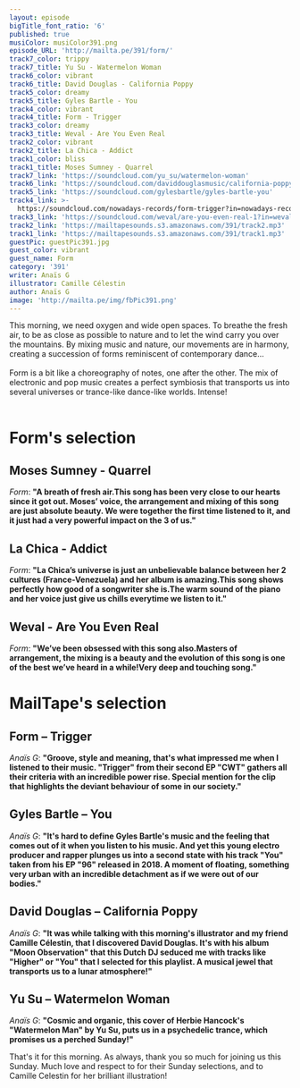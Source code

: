 ```yaml
---
layout: episode
bigTitle_font_ratio: '6'
published: true
musiColor: musiColor391.png
episode_URL: 'http://mailta.pe/391/form/'
track7_color: trippy
track7_title: Yu Su - Watermelon Woman
track6_color: vibrant
track6_title: David Douglas - California Poppy
track5_color: dreamy
track5_title: Gyles Bartle - You
track4_color: vibrant
track4_title: Form - Trigger
track3_color: dreamy
track3_title: Weval - Are You Even Real
track2_color: vibrant
track2_title: La Chica - Addict
track1_color: bliss
track1_title: Moses Sumney - Quarrel
track7_link: 'https://soundcloud.com/yu_su/watermelon-woman'
track6_link: 'https://soundcloud.com/daviddouglasmusic/california-poppy'
track5_link: 'https://soundcloud.com/gylesbartle/gyles-bartle-you'
track4_link: >-
  https://soundcloud.com/nowadays-records/form-trigger?in=nowadays-records/sets/form-c-w-t-it-comes-with-the
track3_link: 'https://soundcloud.com/weval/are-you-even-real-1?in=weval/sets/the-weight-7'
track2_link: 'https://mailtapesounds.s3.amazonaws.com/391/track2.mp3'
track1_link: 'https://mailtapesounds.s3.amazonaws.com/391/track1.mp3'
guestPic: guestPic391.jpg
guest_color: vibrant
guest_name: Form
category: '391'
writer: Anaïs G
illustrator: Camille Célestin
author: Anaïs G
image: 'http://mailta.pe/img/fbPic391.png'
---
```

<p id="introduction">This morning, we need oxygen and wide open spaces. To breathe the fresh air, to be as close as possible to nature and to let the wind carry you over the mountains. By mixing music and nature, our movements are in harmony, creating a succession of forms reminiscent of contemporary dance...
<br><br>
Form is a bit like a choreography of notes, one after the other. The mix of electronic and pop music creates a perfect symbiosis that transports us into several universes or trance-like dance-like worlds. Intense!
<br><br></p>


# Form's selection

##  Moses Sumney - Quarrel
_Form_: **"**A breath of fresh air.This song has been very close to our hearts since it got out.
Moses’ voice, the arrangement and mixing of this song are just absolute beauty. We were together the first time listened to it, and it just had a very powerful impact on the 3 of us.**"**

##  La Chica - Addict
_Form_: **"**La Chica’s universe is just an unbelievable balance between her 2 cultures (France-Venezuela) and her album is amazing.This song shows perfectly how good of a songwriter she is.The warm sound of the piano and her voice just give us chills everytime we listen to it.**"**

##  Weval - Are You Even Real
_Form_: **"**We’ve been obsessed with this song also.Masters of arrangement, the mixing is a beauty and the evolution of this song is one of the best we’ve heard in a while!Very deep and touching song.**"**


# MailTape's selection

## Form – Trigger
_Anaïs G_: **"**Groove, style and meaning, that's what impressed me when I listened to their music. "Trigger" from their second EP "CWT" gathers all their criteria with an incredible power rise. Special mention for the clip that highlights the deviant behaviour of some in our society.**"**

## Gyles Bartle – You
_Anaïs G_: **"**It's hard to define Gyles Bartle's music and the feeling that comes out of it when you listen to his music. And yet this young electro producer and rapper plunges us into a second state with his track "You" taken from his EP "96" released in 2018. A moment of floating, something very urban with an incredible detachment as if we were out of our bodies.**"**

## David Douglas – California Poppy
_Anaïs G_: **"**It was while talking with this morning's illustrator and my friend Camille Célestin, that I discovered David Douglas. It's with his album "Moon Observation" that this Dutch DJ seduced me with tracks like "Higher" or "You" that I selected for this playlist. A musical jewel that transports us to a lunar atmosphere!**"**

## Yu Su – Watermelon Woman
_Anaïs G_: **"**Cosmic and organic, this cover of Herbie Hancock's "Watermelon Man" by Yu Su, puts us in a psychedelic trance, which promises us a perched Sunday!**"**


<p id="outroduction"> That's it for this morning. As always, thank you so much for joining us this Sunday. Much love and respect to  for their Sunday selections, and to Camille Celestin for her brilliant illustration!</p>
